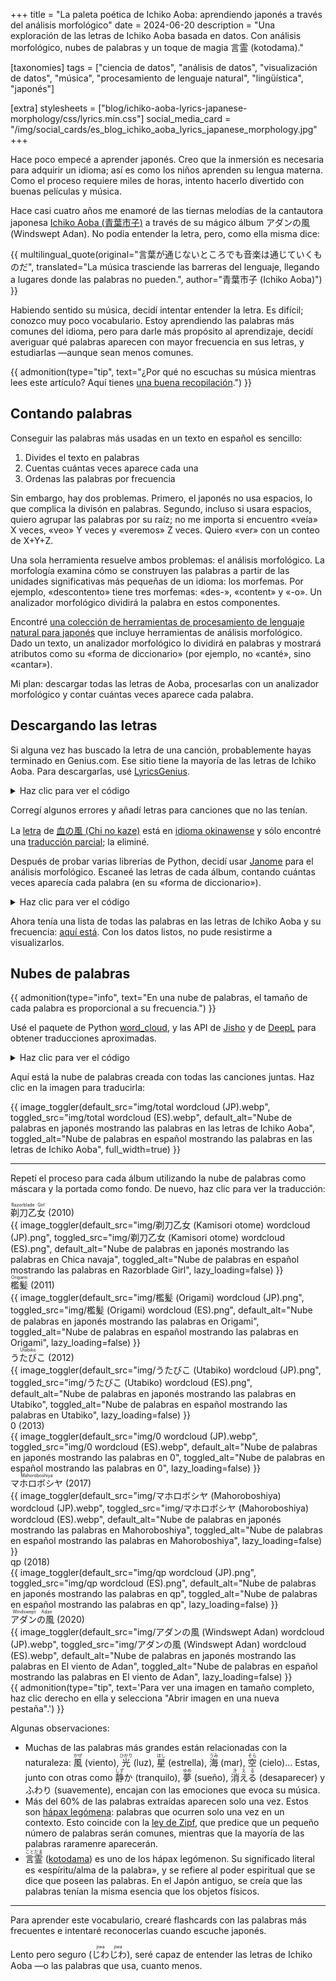 +++
title = "La paleta poética de Ichiko Aoba: aprendiendo japonés a través del análisis morfológico"
date = 2024-06-20
description = "Una exploración de las letras de Ichiko Aoba basada en datos. Con análisis morfológico, nubes de palabras y un toque de magia 言霊 (kotodama)."

[taxonomies]
tags = ["ciencia de datos", "análisis de datos", "visualización de datos", "música", "procesamiento de lenguaje natural", "lingüística", "japonés"]

[extra]
stylesheets = ["blog/ichiko-aoba-lyrics-japanese-morphology/css/lyrics.min.css"]
social_media_card = "/img/social_cards/es_blog_ichiko_aoba_lyrics_japanese_morphology.jpg"
+++

Hace poco empecé a aprender japonés. Creo que la inmersión es necesaria para adquirir un idioma; así es como los niños aprenden su lengua materna. Como el proceso requiere miles de horas, intento hacerlo divertido con buenas películas y música.

Hace casi cuatro años me enamoré de las tiernas melodías de la cantautora japonesa [Ichiko Aoba (<ruby>青葉市子</ruby>)](https://ichikoaoba.com/) a través de su mágico álbum <nobr><ruby>アダンの風</ruby></nobr> (Windswept Adan). No podía entender la letra, pero, como ella misma dice:

{{ multilingual_quote(original="言葉が通じないところでも音楽は通じていくものだ", translated="La música trasciende las barreras del lenguaje, llegando a lugares donde las palabras no pueden.", author="<ruby>青葉市子</ruby> (Ichiko Aoba)") }}

Habiendo sentido su música, decidí intentar entender la letra. Es difícil; conozco muy poco vocabulario. Estoy aprendiendo las palabras más comunes del idioma, pero para darle más propósito al aprendizaje, decidí averiguar qué palabras aparecen con mayor frecuencia en sus letras, y estudiarlas —aunque sean menos comunes.

{{ admonition(type="tip", text="¿Por qué no escuchas su música mientras lees este artículo? Aquí tienes [una buena recopilación](https://www.youtube.com/watch?v=ZezziAruUwg).") }}

## Contando palabras

Conseguir las palabras más usadas en un texto en español es sencillo:

1. Divides el texto en palabras
2. Cuentas cuántas veces aparece cada una
3. Ordenas las palabras por frecuencia

Sin embargo, hay dos problemas. Primero, el japonés no usa espacios, lo que complica la divisón en palabras. Segundo, incluso si usara espacios, quiero agrupar las palabras por su raíz; no me importa si encuentro «veía» X veces, «veo» Y veces y «veremos» Z veces. Quiero «ver» con un conteo de X+Y+Z.

Una sola herramienta resuelve ambos problemas: el análisis morfológico. La morfología examina cómo se construyen las palabras a partir de las unidades significativas más pequeñas de un idioma: los morfemas. Por ejemplo, «descontento» tiene tres morfemas: «des-», «content» y «-o». Un analizador morfológico dividirá la palabra en estos componentes.

Encontré [una colección de herramientas de procesamiento de lenguaje natural para japonés](https://github.com/taishi-i/awesome-japanese-nlp-resources) que incluye herramientas de análisis morfológico. Dado un texto, un analizador morfológico lo dividirá en palabras y mostrará atributos como su «forma de diccionario» (por ejemplo, no «canté», sino «cantar»).

Mi plan: descargar todas las letras de Aoba, procesarlas con un analizador morfológico y contar cuántas veces aparece cada palabra.

## Descargando las letras

Si alguna vez has buscado la letra de una canción, probablemente hayas terminado en Genius.com. Ese sitio tiene la mayoría de las letras de Ichiko Aoba. Para descargarlas, usé [LyricsGenius](https://github.com/xathon/LyricsGenius).

<details>
<summary>Haz clic para ver el código</summary>

```python
# Using a fork of LyricsGenius with a bug fix: https://github.com/xathon/LyricsGenius
# pip install git+https://github.com/xathon/LyricsGenius.git
from collections import Counter
from pathlib import Path

import dango
import deepl
import lyricsgenius
import requests
from janome.tokenizer import Tokenizer
from wordcloud import WordCloud


token = "my_genius_api_token"  # Create an account and visit https://genius.com/api-clients
genius = lyricsgenius.Genius(token)

# Configuration.
genius.remove_section_headers = True
genius.excluded_terms = ["(English Translation)"]


def get_lyrics_filename(album_name):
    return f"lyrics_{album_name}.txt"


artist_name = "青葉市子 (Ichiko Aoba)"

# All her albums except a soundtrack (Amiko) and a field recording album (鮎川のしづく [Ayukawa no shizuku]).
albums = [
    "剃刀乙女 (Kamisori otome)",  # 2010
    "檻髪 (Origami)",  # 2011
    "うたびこ (Utabiko)",  # 2012
    "0",  # 2013
    "マホロボシヤ (Mahoroboshiya)",  # 2017
    "qp",  # 2018
    "アダンの風 (Windswept Adan)",  # 2020
]

for album in albums:
    filename = get_lyrics_filename(album)
    # Avoid re-downloading.
    if Path(filename).is_file():
        continue
    album = genius.search_album(album, artist_name)
    album.save_lyrics(extension="txt", sanitize=False, filename=filename)
```

</details>

Corregí algunos errores y añadí letras para canciones que no las tenían.

La [letra](https://genius.com/Ichiko-aoba-chi-no-kaze-lyrics) de [<ruby>血の風</ruby> (Chi no kaze)](https://www.youtube.com/watch?v=inTS9P7yHfA) está en [idioma okinawense](https://es.wikipedia.org/wiki/Idioma_okinawense) y sólo encontré una [traducción parcial](https://note.com/24k/n/n3ab88f856fa0); la eliminé.

Después de probar varias librerías de Python, decidí usar [Janome](https://github.com/mocobeta/janome) para el análisis morfológico. Escaneé las letras de cada álbum, contando cuántas veces aparecía cada palabra (en su «forma de diccionario»).

<details>
<summary>Haz clic para ver el código</summary>

```python
def read_lyrics_from_file(filename):
    with open(filename, "r", encoding="utf-8") as file:
        album_lyrics = file.read()
    return album_lyrics


def analyse_lyrics(text):
    # docs: https://mocobeta.github.io/janome/api/janome.html#janome.tokenizer.Token
    # Each Token object has the following attributes:
    # - surface: the word as it appears in the text
    # - part_of_speech: the part of speech of the word, which can be a compound value like "動詞,自立,*,*"
    # - infl_type: the type of inflection of the word (e.g., "五段・ラ行" for a verb)
    # - infl_form: the form of inflection of the word (e.g., "連用形" for a verb in the continuous form)
    # - base_form: the word in its dictionary/base form (e.g., "行く" for the verb "行った")
    # - reading: the reading of the word in katakana
    # - phonetic: the phonetic representation of the word in katakana
    excluded_pos = [
        "助詞",  # particles
        "記号",  # symbols
        "助動詞",  # auxiliary verbs
        "接尾",  # suffixes
        "接頭詞",  # prefixes
        "非自立",  # dependent words
    ]
    words = Tokenizer().tokenize(text)
    tokens = [
        w.base_form
        for w in words
        if w.surface == clean_text(w.surface)
        and all(pos not in w.part_of_speech.split(",") for pos in excluded_pos)
    ]
    return Counter(tokens)


# Function to remove non-word characters (space, comma, newline…)
def clean_text(text):
    return "".join([c for c in text if c.isalpha()])


total_frequencies = Counter()
album_frequencies = {}

for album in albums:
    filename = get_lyrics_filename(album)
    album_lyrics = read_lyrics_from_file(filename)
    dictionary_form_counter = analyse_lyrics(album_lyrics, tokenizer="janome")
    album_frequencies[album] = dictionary_form_counter
    total_frequencies += dictionary_form_counter
```

</details>

Ahora tenía una lista de todas las palabras en las letras de Ichiko Aoba y su frecuencia: [aquí está](assets/counts.txt). Con los datos listos, no pude resistirme a visualizarlos.

## Nubes de palabras

{{ admonition(type="info", text="En una nube de palabras, el tamaño de cada palabra es proporcional a su frecuencia.") }}

Usé el paquete de Python [word_cloud](https://github.com/amueller/word_cloud/), y las API de [Jisho](https://jisho.org/) y de [DeepL](https://www.deepl.com/) para obtener traducciones aproximadas.

<details>
<summary>Haz clic para ver el código</summary>

```python
def generate_wordcloud(
    counter, album_name, font="NotoSansJP-Regular", output_dir="img/wordclouds"
):
    width = 3000
    height = 3000

    wordcloud = WordCloud(
        font_path=font,
        background_color=None,
        mode="RGBA",
        margin=0,
        width=width,
        height=height,
        color_func=lambda *args, **kwargs: "black",
    ).generate_from_frequencies(counter)

    output_filename = f"{output_dir}/{album_name} WordCloud mask.svg"
    with open(output_filename, "w") as f:
        f.write(wordcloud.to_svg())


for album in albums:
    generate_wordcloud(album_frequencies[album], album)

# Overall cloud.
generate_wordcloud(
    counter=total_frequencies,
    album_name="total",
)

# It's translation time!
# Jisho provided too much context for these, or not the right meaning.
manual_overrides = {
    "ここ": "here",
    "そこ": "there",
    "いる": "to be",
    "マホロボシヤ": "Mahoroboshiya",
    "アダン": "Adan",
    "星": "star",
    "Venus": "Venus",
    "Earth": "Earth",
    "Mars": "Mars",
    "Jupiter": "Jupiter",
    "Saturnus": "Saturnus",
    "Uranus": "Uranus",
    "Neptunus": "Neptunus",
    "Mercurius": "Mercurius",
    "髪": "hair",
    "I": "I",
    "pod": "pod",
    "前": "before",
    "m": "am",
    "am": "am",
    "水": "water",
    "抱く": "to embrace",
    "手のひら": "palm",
    "踊る": "to dance",
    "降る": "to fall",
    "どれ": "which",
    "瞬き": "blink",
    "そば": "near",
    "交わす": "to exchange",
    "開ける": "to open",
    "眠れる": "to sleep",
}


def fetch_translation(word):
    print(f"Fetching translation for {word}…")
    if word in manual_overrides:
        print(f"Manual override: {word} = {manual_overrides[word]}")
        return manual_overrides[word]
    url = f"https://jisho.org/api/v1/search/words?keyword={word}"
    response = requests.get(url)
    if response.status_code == 200:
        data = response.json()
        if data["data"]:
            first_entry = data["data"][0]
            first_sense = first_entry["senses"][0]
            first_translation = first_sense["english_definitions"][0]
            print(f"Translation: {word} = {first_translation}")
            return first_translation
    print(f"Translation not found for {word}.")
    return None


def translate_counter(counter, translation_map):
    translated_counter = Counter()
    for word, frequency in counter.items():
        translation = translation_map.get(word)
        if translation:
            if translation in translated_counter:
                # Multiple words can have the same translation (e.g. "僕" & "私" = "I").
                translated_counter[translation] += frequency
            else:
                translated_counter[translation] = frequency
    return translated_counter


# Fetch translations for all words.
translation_map = {}
for word in total_frequencies.keys():
    translation = fetch_translation(word)
    if translation:
        translation_map[word] = translation

translated_total_frequencies = translate_counter(total_frequencies, translation_map)

translated_album_frequencies = {
    album: translate_counter(freq, translation_map)
    for album, freq in album_frequencies.items()
}

# Translated word clouds.
for album in albums:
    generate_wordcloud(
        counter=translated_album_frequencies[album],
        album_name=album + " translated",
        font="Georgia",
        output_dir="img/wordclouds/masks",
    )

generate_wordcloud(
    counter=translated_total_frequencies,
    album_name="total translated",
    output_dir="img/wordclouds/masks",
    font="Georgia",
)

# Note: I used the SVG masks to complete the word clouds with the album covers in Photoshop.
# I got the covers from https://ichikoaoba.com/discography/.

def translate_to_spanish(english_concepts):
    auth_key = "my_auth_key"
    translator = deepl.Translator(auth_key)
    spanish_translations = {}

    manual_overrides = {
        "you": "tú",
        "which": "cuál",
        "that": "ese",
        "who": "quién",
        "nonexistent": "inexistente",
        "to permit": "permitir",
        "to permit": "permitir",
        "to embrace": "abrazar",
    }

    for concept in english_concepts:
        if concept in manual_overrides:
            print(f"Skipping DeepL for {concept}, using {manual_overrides[concept]}.")
            spanish_translations[concept] = manual_overrides[word]
        else:
            print(f"Translating {concept}…")
            # Some words have context in parentheses. We use the entire input as context, but ask only to translate the word.
            result = translator.translate_text(
                concept,
                source_lang="EN",
                target_lang="ES",
                formality="prefer_less",
            )
            print(f"Translation: {word} = {result.text}")
            spanish_translations[word] = result.text
    return spanish_translations


spanish_translation_map = translate_to_spanish(translated_total_frequencies.keys())

translated_total_frequencies_es = translate_counter(
    translated_total_frequencies, spanish_translation_map
)

translated_album_frequencies_es = {
    album: translate_counter(freq, spanish_translation_map)
    for album, freq in translated_album_frequencies.items()
}

for album in album_frequencies.keys():
    generate_wordcloud(
        counter=translated_album_frequencies_es[album],
        album_name="(ES) " + album,
        output_dir="img/wordclouds/masks",
        font="Georgia",
    )

generate_wordcloud(
    counter=translated_total_frequencies_es,
    album_name="(ES) total",
    output_dir="img/wordclouds/masks",
    font="Georgia",
)
```

</details>

Aquí está la nube de palabras creada con todas las canciones juntas. Haz clic en la imagen para traducirla:

{{ image_toggler(default_src="img/total wordcloud (JP).webp", toggled_src="img/total wordcloud (ES).webp", default_alt="Nube de palabras en japonés mostrando las palabras en las letras de Ichiko Aoba", toggled_alt="Nube de palabras en español mostrando las palabras en las letras de Ichiko Aoba", full_width=true) }}

---

Repetí el proceso para cada álbum utilizando la nube de palabras como máscara y la portada como fondo. De nuevo, haz clic para ver la traducción:

<div class="gallery full-width">
<div class="item">
<div class="caption"><ruby>剃刀乙女<rt>Razorblade Girl</rt></ruby> <span class="year">(2010)</span></div>
{{ image_toggler(default_src="img/剃刀乙女 (Kamisori otome) wordcloud (JP).png", toggled_src="img/剃刀乙女 (Kamisori otome) wordcloud (ES).png", default_alt="Nube de palabras en japonés mostrando las palabras en Chica navaja", toggled_alt="Nube de palabras en español mostrando las palabras en Razorblade Girl", lazy_loading=false) }}
</div>

<div class="item">
<div class="caption"><ruby>檻髪<rt>Origami</rt></ruby> <span class="year">(2011)</span></div>
{{ image_toggler(default_src="img/檻髪 (Origami) wordcloud (JP).png", toggled_src="img/檻髪 (Origami) wordcloud (ES).png", default_alt="Nube de palabras en japonés mostrando las palabras en Origami", toggled_alt="Nube de palabras en español mostrando las palabras en Origami", lazy_loading=false) }}
</div>

<div class="item">
<div class="caption"><ruby>うたびこ<rt>Utabiko</rt></ruby> <span class="year">(2012)</span></div>
{{ image_toggler(default_src="img/うたびこ (Utabiko) wordcloud (JP).png", toggled_src="img/うたびこ (Utabiko) wordcloud (ES).png", default_alt="Nube de palabras en japonés mostrando las palabras en Utabiko", toggled_alt="Nube de palabras en español mostrando las palabras en Utabiko", lazy_loading=false) }}
</div>

<div class="item">
<div class="caption">0 <span class="year">(2013)</span></div>
{{ image_toggler(default_src="img/0 wordcloud (JP).webp", toggled_src="img/0 wordcloud (ES).webp", default_alt="Nube de palabras en japonés mostrando las palabras en 0", toggled_alt="Nube de palabras en español mostrando las palabras en 0", lazy_loading=false) }}
</div>

<div class="item">
<div class="caption"><ruby>マホロボシヤ<rt>Mahoroboshiya</rt></ruby> <span class="year">(2017)</span></div>
{{ image_toggler(default_src="img/マホロボシヤ (Mahoroboshiya) wordcloud (JP).webp", toggled_src="img/マホロボシヤ (Mahoroboshiya) wordcloud (ES).webp", default_alt="Nube de palabras en japonés mostrando las palabras en Mahoroboshiya", toggled_alt="Nube de palabras en español mostrando las palabras en Mahoroboshiya", lazy_loading=false) }}
</div>

<div class="item">
<div class="caption">qp <span class="year">(2018)</span></div>
{{ image_toggler(default_src="img/qp wordcloud (JP).png", toggled_src="img/qp wordcloud (ES).png", default_alt="Nube de palabras en japonés mostrando las palabras en qp", toggled_alt="Nube de palabras en español mostrando las palabras en qp", lazy_loading=false) }}
</div>

<div class="item">
<div class="caption"><ruby>アダンの風<rt>Windswept Adan</rt></ruby> <span class="year">(2020)</span></div>
{{ image_toggler(default_src="img/アダンの風 (Windswept Adan) wordcloud (JP).webp", toggled_src="img/アダンの風 (Windswept Adan) wordcloud (ES).webp", default_alt="Nube de palabras en japonés mostrando las palabras en El viento de Adan", toggled_alt="Nube de palabras en español mostrando las palabras en El viento de Adan", lazy_loading=false) }}
</div>
</div>

<div id="right-click-tip">
{{ admonition(type="tip", text='Para ver una imagen en tamaño completo, haz clic derecho en ella y selecciona "Abrir imagen en una nueva pestaña".') }}
</div>

Algunas observaciones:

- Muchas de las palabras más grandes están relacionadas con la naturaleza: <ruby>風<rt>かぜ</rt></ruby> (viento), <ruby>光<rt>ひかり</rt></ruby> (luz), <ruby>星<rt>ほし</rt></ruby> (estrella), <ruby>海<rt>うみ</rt></ruby> (mar), <ruby>空<rt>そら</rt></ruby> (cielo)... Estas, junto con otras como <ruby>静<rt>しず</rt>か</ruby> (tranquilo), <ruby>夢<rt>ゆめ</rt></ruby> (sueño), <ruby>消<rt>き</rt>える<rt>える</rt></ruby> (desaparecer) y <ruby>ふわり</ruby> (suavemente), encajan con las emociones que evoca su música.
- Más del 60% de las palabras extraídas aparecen solo una vez. Estos son [hápax legómena](https://es.wikipedia.org/wiki/H%C3%A1pax): palabras que ocurren solo una vez en un contexto. Esto coincide con la [ley de Zipf](https://es.wikipedia.org/wiki/Ley_de_Zipf), que predice que un pequeño número de palabras serán comunes, mientras que la mayoría de las palabras raramenre aparecerán.
- <ruby>言霊<rt>ことだま</rt></ruby> ([kotodama](https://blog.oup.com/2014/05/kotodama-japanese-spirit-of-language/)) es uno de los hápax legómenon. Su significado literal es «espíritu/alma de la palabra», y se refiere al poder espiritual que se dice que poseen las palabras. En el Japón antiguo, se creía que las palabras tenían la misma esencia que los objetos físicos.

---

Para aprender este vocabulario, crearé flashcards con las palabras más frecuentes e intentaré reconocerlas cuando escuche japonés.

Lento pero seguro (<ruby>じわ<rt>jiwa</rt>じわ<rt>jiwa</rt></ruby>), seré capaz de entender las letras de Ichiko Aoba —o las palabras que usa, cuanto menos.
